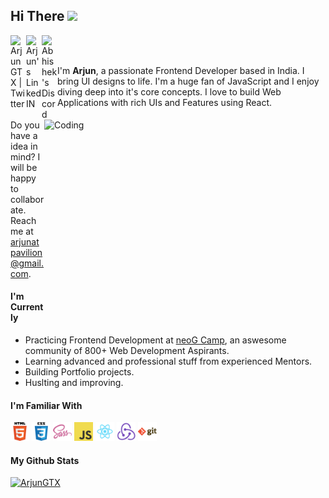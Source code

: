 
## Hi There <img src="https://media.giphy.com/media/hvRJCLFzcasrR4ia7z/giphy.gif" width="25px">
<a href="https://twitter.com/im_arjunvc">
  <img align="left" alt="ArjunGTX | Twitter" width="25px" src="https://raw.githubusercontent.com/peterthehan/peterthehan/master/assets/twitter.svg" />
</a>
<a href="https://www.linkedin.com/in/arjunvc/">
  <img align="left" alt="Arjun's LinkedIN" width="25px" src="https://raw.githubusercontent.com/peterthehan/peterthehan/master/assets/linkedin.svg" />
</a>
<a href="https://discord.gg/847066366276009984t">
  <img align="left" alt="Abhishek's Discord" width="25px" src="https://raw.githubusercontent.com/peterthehan/peterthehan/master/assets/discord.svg" />
</a><br><br>

I'm **Arjun**, a passionate Frontend Developer based in India. I bring UI designs to life. I'm a huge fan of JavaScript and I enjoy diving deep into it's core concepts. I love to build Web Applications with rich UIs and Features using React.

<img align="right" alt="Coding" src="https://media.giphy.com/media/qgQUggAC3Pfv687qPC/giphy.gif" width="450" height="300" /> 

Do you have a idea in mind? I will be happy to collaborate. Reach me at [arjunatpavilion@gmail.com](mailto:arjunatpavilion@gmail.com).

#### I'm Currently 
- Practicing Frontend Development at [neoG Camp](https://neog.camp/), an aswesome community of 800+ Web Development Aspirants.
- Learning advanced and professional stuff from experienced Mentors. 
- Building Portfolio projects.
- Huslting and improving.




#### I'm Familiar With 
<code><img height="30" src="https://raw.githubusercontent.com/github/explore/80688e429a7d4ef2fca1e82350fe8e3517d3494d/topics/html/html.png"></code> 
<code><img height="30" src="https://raw.githubusercontent.com/github/explore/80688e429a7d4ef2fca1e82350fe8e3517d3494d/topics/css/css.png"></code> 
<code><img height="30" src="https://raw.githubusercontent.com/github/explore/80688e429a7d4ef2fca1e82350fe8e3517d3494d/topics/sass/sass.png"></code> 
<code><img height="30" src="https://raw.githubusercontent.com/github/explore/80688e429a7d4ef2fca1e82350fe8e3517d3494d/topics/javascript/javascript.png"></code> 
<code><img height="30" src="https://raw.githubusercontent.com/github/explore/80688e429a7d4ef2fca1e82350fe8e3517d3494d/topics/react/react.png"></code> 
<code><img height="30" src="https://raw.githubusercontent.com/github/explore/80688e429a7d4ef2fca1e82350fe8e3517d3494d/topics/redux/redux.png"></code> 
<code><img height="30" src="https://raw.githubusercontent.com/github/explore/80688e429a7d4ef2fca1e82350fe8e3517d3494d/topics/git/git.png"></code> 



#### My Github Stats

[![ArjunGTX](https://github-readme-stats.vercel.app/api?username=ArjunGTX&count_private=true&show_icons=true&theme=github_dark)](https://github.com/ArjunGTX/github-readme-stats)







